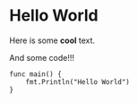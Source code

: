 # Hello World

Here is some **cool** text.

And some code!!!

```
func main() {
    fmt.Println("Hello World")
}
```
